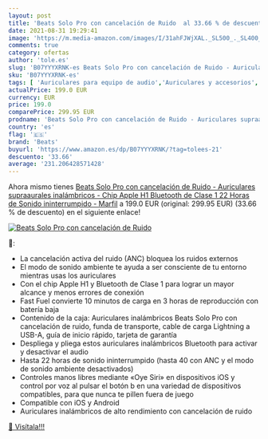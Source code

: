 ```yaml
---
layout: post
title: 'Beats Solo Pro con cancelación de Ruido  al 33.66 % de descuento'
date: 2021-08-31 19:29:41
image: 'https://m.media-amazon.com/images/I/31ahFJWjXAL._SL500_._SL400_.jpg'
comments: true
category: ofertas
author: 'tole.es'
slug: 'B07YYYXRNK-es Beats Solo Pro con cancelación de Ruido - Auriculares...'
sku: 'B07YYYXRNK-es'
tags: [ 'Auriculares para equipo de audio','Auriculares y accesorios','Electrónica','apple','beats', ]
actualPrice: 199.0 EUR
currency: EUR
price: 199.0
comparePrice: 299.95 EUR
prodname: 'Beats Solo Pro con cancelación de Ruido - Auriculares supraaurales inalámbricos - Chip Apple H1  Bluetooth de Clase 1  22 Horas de Sonido ininterrumpido - Marfil'
country: 'es'
flag: '🇪🇸'
brand: 'Beats'
buyurl: 'https://www.amazon.es/dp/B07YYYXRNK/?tag=tolees-21'
descuento: '33.66'
average: '231.206428571428'
---
```


Ahora mismo tienes [Beats Solo Pro con cancelación de Ruido - Auriculares supraaurales inalámbricos - Chip Apple H1  Bluetooth de Clase 1  22 Horas de Sonido ininterrumpido - Marfil](https://www.amazon.es/dp/B07YYYXRNK/?tag=tolees-21) a 199.0 EUR (original: 299.95 EUR) (33.66 %  de descuento) en el siguiente enlace!

[![Beats Solo Pro con cancelación de Ruido ](https://m.media-amazon.com/images/I/31ahFJWjXAL._SL500_._SL400_.jpg)](https://www.amazon.es/dp/B07YYYXRNK/?tag=tolees-21)

🔎:

- La cancelación activa del ruido (ANC) bloquea los ruidos externos
- El modo de sonido ambiente te ayuda a ser consciente de tu entorno mientras usas los auriculares
- Con el chip Apple H1 y Bluetooth de Clase 1 para lograr un mayor alcance y menos errores de conexión
- Fast Fuel convierte 10 minutos de carga en 3 horas de reproducción con batería baja
- Contenido de la caja: Auriculares inalámbricos Beats Solo Pro con cancelación de ruido, funda de transporte, cable de carga Lightning a USB-A, guía de inicio rápido, tarjeta de garantía
- Despliega y pliega estos auriculares inalámbricos Bluetooth para activar y desactivar el audio
- Hasta 22 horas de sonido ininterrumpido (hasta 40 con ANC y el modo de sonido ambiente desactivados)
- Controles manos libres mediante «Oye Siri» en dispositivos iOS y control por voz al pulsar el botón b en una variedad de dispositivos compatibles, para que nunca te pillen fuera de juego
- Compatible con iOS y Android
- Auriculares inalámbricos de alto rendimiento con cancelación de ruido

[🛒 Visítala!!!](https://www.amazon.es/dp/B07YYYXRNK/?tag=tolees-21)
